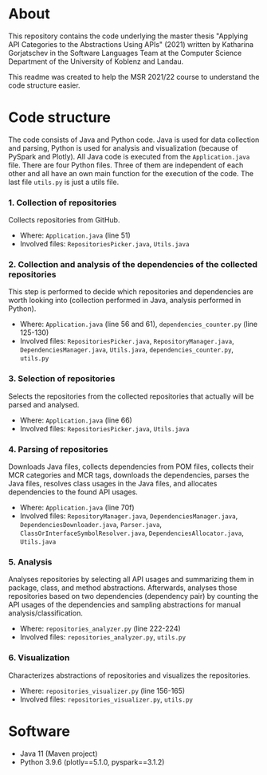 # About
This repository contains the code underlying the master thesis "Applying API Categories to the Abstractions Using APIs" (2021) written by Katharina Gorjatschev in the Software Languages Team at the Computer Science Department of the University of Koblenz and Landau.

This readme was created to help the MSR 2021/22 course to understand the code structure easier. 

# Code structure
The code consists of Java and Python code. Java is used for data collection and parsing, Python is used for analysis and visualization (because of PySpark and Plotly). All Java code is executed from the `Application.java` file. There are four Python files. Three of them are independent of each other and all have an own main function for the execution of the code. The last file `utils.py` is just a utils file.

### 1. Collection of repositories
Collects repositories from GitHub.
* Where: `Application.java` (line 51)
* Involved files: `RepositoriesPicker.java`, `Utils.java`

### 2. Collection and analysis of the dependencies of the collected repositories
This step is performed to decide which repositories and dependencies are worth looking into (collection performed in Java, analysis performed in Python).
* Where: `Application.java` (line 56 and 61), `dependencies_counter.py` (line 125-130)
* Involved files: `RepositoriesPicker.java`, `RepositoryManager.java`, `DependenciesManager.java`, `Utils.java`, `dependencies_counter.py`, `utils.py`

### 3. Selection of repositories
Selects the repositories from the collected repositories that actually will be parsed and analysed.
* Where: `Application.java` (line 66)
* Involved files: `RepositoriesPicker.java`, `Utils.java`

### 4. Parsing of repositories
Downloads Java files, collects dependencies from POM files, collects their MCR categories and MCR tags, downloads the dependencies, parses the Java files, resolves class usages in the Java files, and allocates dependencies to the found API usages.
* Where: `Application.java` (line 70f)
* Involved files: `RepositoryManager.java`, `DependenciesManager.java`, `DependenciesDownloader.java`, `Parser.java`, `ClassOrInterfaceSymbolResolver.java`, `DependenciesAllocator.java`, `Utils.java`

### 5. Analysis
Analyses repositories by selecting all API usages and summarizing them in package, class, and method abstractions. Afterwards, analyses those repositories based on two dependencies (dependency pair) by counting the API usages of the dependencies and sampling abstractions for manual analysis/classification.
* Where: `repositories_analyzer.py` (line 222-224)
* Involved files: `repositories_analyzer.py`, `utils.py`

### 6. Visualization
Characterizes abstractions of repositories and visualizes the repositories.
* Where: `repositories_visualizer.py` (line 156-165)
* Involved files: `repositories_visualizer.py`, `utils.py`

# Software
* Java 11 (Maven project)
* Python 3.9.6 (plotly==5.1.0, pyspark==3.1.2)
